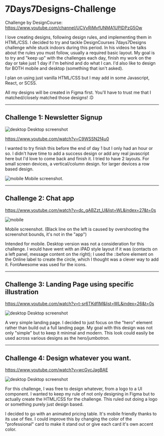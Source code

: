 # 7Days7Designs-Challenge

Challenge by DesignCourse: https://www.youtube.com/channel/UCVyRiMvfUNMA1UPlDPzG5Ow

I love creating designs, following design rules, and implementing them in HTML/CSS.
I decided to try and tackle DesignCourses 7days7Designs challenge while stuck indoors during this period.
In his videos he talks about the rules you must follow, usually a required basic layout.
My goal is to try and "keep up" with the challenges each day, finish my work on the day or take just 1 day if I'm behind and do what I can.
I'd also like to design for BOTH mobile and desktop (something that isn't asked).

I plan on using just vanilla HTML/CSS but I may add in some Javascript, React, or SCSS.

All my designs will be created in Figma first. You'll have to trust me that I matched/closely matched those designs! :D

---

## Challenge 1: Newsletter Signup

![desktop](Day1NewsletterSignup/desktop.png)
Desktop screenshot

https://www.youtube.com/watch?v=C9WSSN2f4u0

I wanted to try finish this before the end of day 1 but I only had an hour or so.
I didn't have time to add a success design or add any real javascript here but I'd love to come back and finish it.
I tried to have 2 layouts. For small screen devices, a vertical/column design. for larger devices a row based design.

![mobile](Day1NewsletterSignup/mobile.png)
Mobile screenshot.

---

## Challenge 2: Chat app

https://www.youtube.com/watch?v=dc_gABZzt_U&list=WL&index=27&t=0s

![mobile](Day2ChatApp/mobile.png)

Mobile screenshot.
(Black line on the left is caused by overshooting the screenshot bounds, it's not in the "app")

Intended for mobile. Desktop version was not a consideration for this challenge. I would have went with an iPAD style layout if it was (contacts on a left panel, message content on the right);
I used the ::before element on the Online label to create the circle, which I thought was a clever way to add it.
FontAwesome was used for the icons.

---

## Challenge 3: Landing Page using specific illustration

https://www.youtube.com/watch?v=t-sr6TKdfIM&list=WL&index=26&t=0s

![desktop](Day3LandingPage/desktop.png)
Desktop screenshot

A very simple landing page. I decided to just focus on the "hero" element rather than build out a full landing page.
My goal with this design was not only "simple" but to keep it minimal and modern.
This look could easily be used across various designs as the hero/jumbotron.

---

## Challenge 4: Design whatever you want.

https://www.youtube.com/watch?v=wcGycJagBAE

![desktop](Day4DesignAnything/desktop.png)
Desktop screenshot

For this challenge, I was free to design whatever, from a logo to a UI component.
I wanted to keep my rule of not only designing in Figma but to actually create the HTML/CSS for the challenge.
This ruled out doing a logo or something purely just design based.

I decided to go with an animated pricing table. It's mobile friendly thanks to its use of flex.
I could improve this by changing the color of the "professional" card to make it stand out or give each card it's own accent color.
